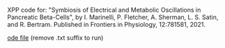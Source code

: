 XPP code for:
"Symbiosis of Electrical and
Metabolic Oscillations in Pancreatic Beta-Cells", by
I. Marinelli, P. Fletcher,  A. Sherman, L. S. Satin, and 
R. Bertram. Published in Frontiers in Physiology, 12:781581, 2021.

[ode file](FrontP_21.ode.txt) (remove .txt suffix to run)
